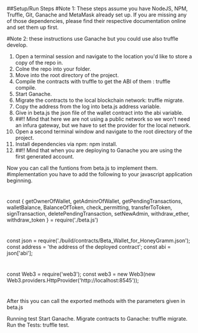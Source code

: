 ##Setup/Run Steps
#Note 1: These steps assume you have NodeJS, NPM, Truffle, Git, Ganache and MetaMask already set up. If you are missing any of those dependencies, please find their respective documentation online and set them up first.

#Note 2: these instructions use Ganache but you could use also truffle develop.

1. Open a terminal session and navigate to the location you'd like to store a copy of the repo in.
2. Colne the repo into your folder.
3. Move into the root directory of the project.
4. Compile the contracts with truffle to get the ABI of them : truffle compile.
5. Start Ganache.
6. Migrate the contracts to the local blockchain network: truffle migrate.
7. Copy the address from the log into beta.js address variable.
8. Give in beta.js the json file of the wallet contract into the abi variable.
9. ##!! Mind that here we are not using a public network so we won't need an infura gateway, but we have to set the provider for the local network.
10. Open a second terminal window and navigate to the root directory of the project.
11. Install dependencies via npm: npm install.
12. ##!! Mind that when you are deploying to Ganache you are using the first generated account.
 
 Now you can call the funtions from beta.js to implement them.
#implementation you have to add the following to your javascript application beginning.
#
const {
    getOwnerOfWallet,
    getAdminrOfWallet,
    getPendingTransactions,
    walletBalance,
    BalanceOfToken,
    check_permitting,
    transferToToken,
    signTransaction,
    deletePendingTransaction,
    setNewAdmin,
    withdraw_ether,
    withdraw_token 
  } = require('./beta.js')
#
const json = require('./build/contracts/Beta_Wallet_for_HoneyGramm.json');
const address = 'the address of the deployed contract';
const abi = json['abi'];
#
const Web3 = require('web3');
const web3 = new Web3(new Web3.providers.HttpProvider('http://localhost:8545'));
#
After this you can call the exported methods with the parameters given in beta.js

Running test
Start Ganache.
Migrate contracts to Ganache: truffle migrate.
Run the Tests: truffle test.
